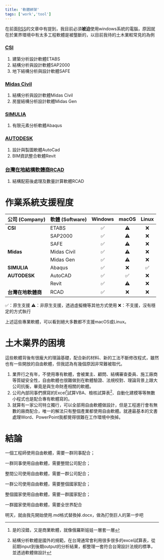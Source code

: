 ```yaml
---
title: '軟體綁架'
tags: ['work','tool']
---
```

在前面[RSS](https://shuojen.site/blog/2025/09/16/rss)的文章中有提到，我目前必須**被迫**使用windows系統的電腦，原因就在於業界環境中有太多工程軟體是被壟斷的，以目前我待的土木業較常見的為例

### [CSI](https://www.csiamerica.com/products)
1. 建築分析設計軟體ETABS
1. 結構分析與設計軟體SAP2000
1. 地下結構分析與設計軟體SAFE

### [Midas Civil](https://www.midasuser.com/en/product/m-collection/features)
1. 結構分析與設計軟體Midas Civil
1. 房屋結構分析設計軟體Midas Gen

### [SIMULIA](https://www.3ds.com/products/simulia)
1. 有限元素分析軟體Abaqus

### [AUTODESK](https://www.autodesk.com/)
1. 設計與製圖軟體AutoCad
1. BIM資訊整合軟體Revit

### [台灣在地結構軟體商RCAD](http://www.rcad.com.tw/)
1. 結構配筋後處理及數量計算軟體RCAD

# 作業系統支援程度

| 公司 (Company) | 軟體 (Software) | Windows | macOS | Linux |
| :--- | :--- | :---: | :---: | :---: |
| **CSI** | ETABS | ✅ | ⚠️ | ❌ |
| | SAP2000 | ✅ | ⚠️ | ❌ |
| | SAFE | ✅ | ⚠️ | ❌ |
| **Midas** | Midas Civil | ✅ | ⚠️ | ❌ |
| | Midas Gen | ✅ | ⚠️ | ❌ |
| **SIMULIA** | Abaqus | ✅ | ❌ | ✅ |
| **AUTODESK** | AutoCAD | ✅ | ✅ | ❌ |
| | Revit | ✅ | ⚠️ | ❌ |
| **台灣在地軟體商** | RCAD | ✅ | ❌ | ❌ |

✅：原生支援
⚠️：非原生支援，透過虛擬機等其他方式使用
❌：不支援，沒有穩定的方式執行

上述這些專業軟體，可以看到絕大多數都不支援macOS或Linux。

# 土木業界的困境

這些軟體背後有很龐大的理論基礎，配合新的材料、新的工法不斷修改程式，雖然也有一些開放的自由軟體，但我認為有幾個原因非常難被取代。

1. 業界行之有年，不使用專有軟體，會被業主、顧問、結構審查委員、施工廠商等質疑安全性，自由軟體也很難做到在軟體驗證、法規校對、理論背景上跟大公司抗衡，畢竟是與生命財產相關的軟體。
2. 公司內部同事們撰寫的Excel[^1]試算VBA、檢核試算表[^2]、自動化建模等等無數小程式也是配合專有軟體寫的。
3. 就算有一家公司特立獨行，可以全部用自由軟體做設計，但是工程進行會有無數的廠商配合，唯一的解法只有整個產業都使用自由軟體。就連最基本的文書處理Word、PowerPoint我都覺得很難在工作環境中換掉。

# 結論

一個工程師使用自由軟體，需要一群同事配合；

一群同事使用自由軟體，需要整間公司配合；

整間公司使用自由軟體，需要一群公司配合；

一群公司使用自由軟體，需要整個國家配合；

整個國家使用自由軟體，需要一群國家配合；

一群國家使用自由軟體，需要全世界配合

明天，就由我先開始使用.md格式替換掉.docx，做為打倒巨人的第一步吧

[^1]:是的沒錯，又是商業軟體，就像俄羅斯娃娃一層套一層
[^2]:結構分析軟體是國外的規範，在台灣通常會利用很多很多的excel試算表，從前期input到後期output的分析結果，都整理一套符合台灣設計法規的標準，並透過軟體做設計
